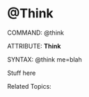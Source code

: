 # @Think

COMMAND: @think

ATTRIBUTE: **Think**

SYNTAX: @think me=blah

Stuff here

Related Topics: 